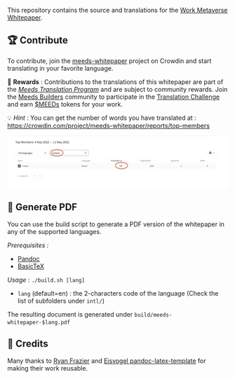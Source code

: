 This repository contains the source and translations for the [Work Metaverse Whitepaper](https://mirror.xyz/meedsdao.eth/EDh9QfsuuIDNS0yKcQDtGdXc25vfkpnnKpc3RYUTJgc).


## :trophy: Contribute ##

To contribute, join the [meeds-whitepaper](https://crowdin.com/project/meeds-whitepaper) project on Crowdin and start translating in your favorite language.

 :gift: **Rewards** : Contributions to the translations of this whitepaper are part of the *[Meeds Translation Program](https://builders.meeds.io/portal/g/:spaces:engage/engage/notes/20)* and are subject to community rewards. Join the [Meeds Builders](https://builders.meeds.io) community to participate in the [Translation Challenge](https://builders.meeds.io/portal/meeds/challenges/93) and earn [$MEEDs](https://www.coingecko.com/en/coins/meeds-dao) tokens for your work.


:bulb: *Hint* : You can get the number of words you have translated at : https://crowdin.com/project/meeds-whitepaper/reports/top-members

![Count your translations on Crowdin](img/crowdin-top-members.png)


## :page_facing_up: Generate PDF ##

You can use the build script to generate a PDF version of the whitepaper in any of the supported languages.

*Prerequisites :* 
* [Pandoc](https://pandoc.org/)
* [BasicTeX](https://tug.org/mactex/morepackages.html)

*Usage :* ```./build.sh [lang]```
 
 - ```lang``` (default=en) : the 2-characters code of the language (Check the list of subfolders under ```intl/```)

 The resulting document is generated under ```build/meeds-whitepaper-$lang.pdf```

## :sparkling_heart: Credits ##

Many thanks to [Ryan Frazier](https://pianomanfrazier.com/post/write-a-book-with-markdown/) and [Eisvogel pandoc-latex-template](https://github.com/Wandmalfarbe/pandoc-latex-template) for making their work reusable.

